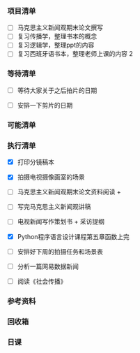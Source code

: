 ### 项目清单

- [ ] 马克思主义新闻观期末论文撰写
- [ ] 复习传播学，整理书本的概念
- [ ] 复习逻辑学，整理ppt的内容
- [ ] 复习西班牙语书本，整理老师上课的内容 2 

### 等待清单

- [ ] 等待大家关于之后拍片的日期

- [ ] 安排一下剪片的日期

  

### 可能清单

### 执行清单

- [x] 打印分镜稿本

- [x] 拍摄电视摄像画室的场景

- [ ] 马克思主义新闻观期末论文资料阅读 + 

- [ ] 写完马克思主义新闻观讲稿

- [ ] 电视新闻写作策划书 + 采访提纲

- [x] Python程序语言设计课程第五章函数上完

- [ ] 安排好下周的拍摄任务和场景表

- [ ] 分析一篇网易数据新闻

- [ ] 阅读《社会传播》

  

### 参考资料

### 回收箱

### 日课

